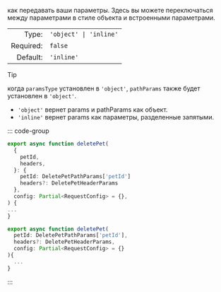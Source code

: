 как передавать ваши параметры. Здесь вы можете переключаться между параметрами в стиле объекта и встроенными параметрами.

|           |                        |
|----------:|:-----------------------|
|     Type: | `'object' \| 'inline'` |
| Required: | `false`                |
|  Default: | `'inline'`             |


> [!TIP]
> когда `paramsType` установлен в `'object'`, `pathParams` также будет установлен в `'object'`.

- `'object'` вернет params и pathParams как объект.
- `'inline'` вернет params как параметры, разделенные запятыми.

::: code-group
```typescript ['object']
export async function deletePet(
  {
    petId,
    headers,
  }: {
    petId: DeletePetPathParams['petId']
    headers?: DeletePetHeaderParams
  },
  config: Partial<RequestConfig> = {},
) {
...
}
```

```typescript ['inline']
export async function deletePet(
  petId: DeletePetPathParams['petId'],
  headers?: DeletePetHeaderParams,
  config: Partial<RequestConfig> = {}
){
  ...
}
```
:::
